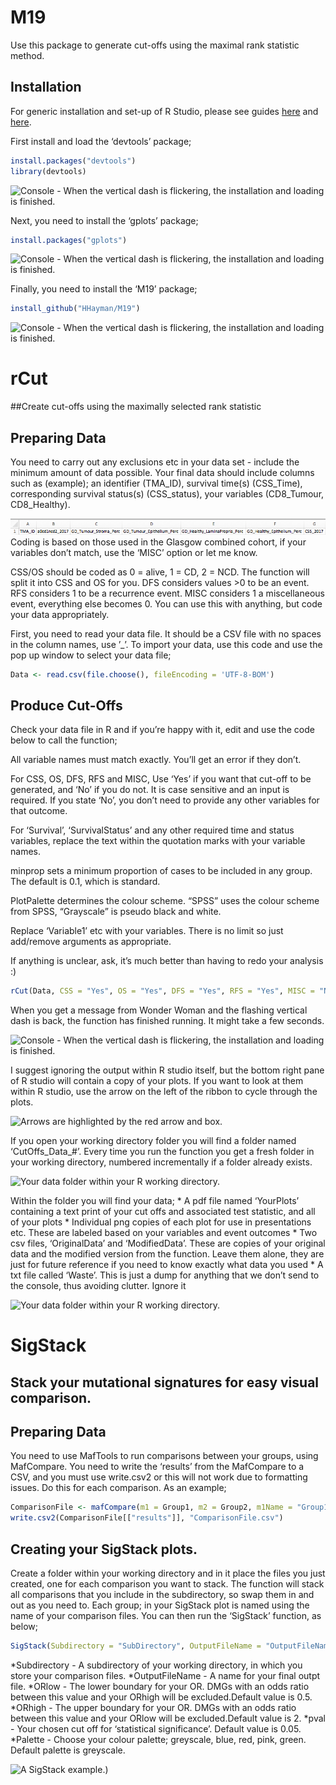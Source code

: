 
<!-- README.md is generated from README.Rmd. Please edit that file -->

# M19

<!-- badges: start -->
<!-- badges: end -->

Use this package to generate cut-offs using the maximal rank statistic
method.

## Installation

For generic installation and set-up of R Studio, please see guides
[here](https://rstudio-education.github.io/hopr/starting.html) and
[here](http://www.sthda.com/english/wiki/running-rstudio-and-setting-up-your-working-directory-easy-r-programming).

First install and load the ‘devtools’ package;

``` r
install.packages("devtools")
library(devtools)
```

![Console - When the vertical dash is flickering, the installation and
loading is finished.](images/Devtools_Install.png)

Next, you need to install the ‘gplots’ package;

``` r
install.packages("gplots")
```

![Console - When the vertical dash is flickering, the installation and
loading is finished.](images/gplots_install.png)

Finally, you need to install the ‘M19’ package;

``` r
install_github("HHayman/M19")
```

![Console - When the vertical dash is flickering, the installation and
loading is finished.](images/M19_Install.png)

# rCut

\#\#Create cut-offs using the maximally selected rank statistic

## Preparing Data

You need to carry out any exclusions etc in your data set - include the
minimum amount of data possible. Your final data should include columns
such as (example); an identifier (TMA\_ID), survival time(s)
(CSS\_Time), corresponding survival status(s) (CSS\_status), your
variables (CD8\_Tumour, CD8\_Healthy).

![Example variables to include in your data.](images/Data_Example.png)
Coding is based on those used in the Glasgow combined cohort, if your
variables don’t match, use the ‘MISC’ option or let me know.

CSS/OS should be coded as 0 = alive, 1 = CD, 2 = NCD. The function will
split it into CSS and OS for you. DFS considers values &gt;0 to be an
event. RFS considers 1 to be a recurrence event. MISC considers 1 a
miscellaneous event, everything else becomes 0. You can use this with
anything, but code your data appropriately.

First, you need to read your data file. It should be a CSV file with no
spaces in the column names, use ’\_’. To import your data, use this code
and use the pop up window to select your data file;

``` r
Data <- read.csv(file.choose(), fileEncoding = 'UTF-8-BOM')
```

## Produce Cut-Offs

Check your data file in R and if you’re happy with it, edit and use the
code below to call the function;

All variable names must match exactly. You’ll get an error if they
don’t.

For CSS, OS, DFS, RFS and MISC, Use ‘Yes’ if you want that cut-off to be
generated, and ‘No’ if you do not. It is case sensitive and an input is
required. If you state ‘No’, you don’t need to provide any other
variables for that outcome.

For ‘Survival’, ‘SurvivalStatus’ and any other required time and status
variables, replace the text within the quotation marks with your
variable names.

minprop sets a minimum proportion of cases to be included in any group.
The default is 0.1, which is standard.

PlotPalette determines the colour scheme. “SPSS” uses the colour scheme
from SPSS, “Grayscale” is pseudo black and white.

Replace ‘Variable1’ etc with your variables. There is no limit so just
add/remove arguments as appropriate.

If anything is unclear, ask, it’s much better than having to redo your
analysis :)

``` r
rCut(Data, CSS = "Yes", OS = "Yes", DFS = "Yes", RFS = "Yes", MISC = "No", minprop = 0.1, PlotPalette = "SPSS", ID = "TMA_ID", Survival = "CSS_2017", SurvivalStatus = "a0cd1ncd2_2017", DiseaseFree = "DFSmonths", DiseaseFreeStatus = "DFS", Recurrence="DFSmonths", RecurrenceStatus="FOR", Variables = c("Variable1", "Variable2", "Variable3"))
```

When you get a message from Wonder Woman and the flashing vertical dash
is back, the function has finished running. It might take a few seconds.

![Console - When the vertical dash is flickering, the installation and
loading is finished.](images/Function_Finished.png)

I suggest ignoring the output within R studio itself, but the bottom
right pane of R studio will contain a copy of your plots. If you want to
look at them within R studio, use the arrow on the left of the ribbon to
cycle through the plots.

![Arrows are highlighted by the red arrow and
box.](images/Plot_Cycle.png)

If you open your working directory folder you will find a folder named
‘CutOffs\_Data\_\#’. Every time you run the function you get a fresh
folder in your working directory, numbered incrementally if a folder
already exists.

![Your data folder within your R working
directory.](images/Data_Folder.png)

Within the folder you will find your data; \* A pdf file named
‘YourPlots’ containing a text print of your cut offs and associated test
statistic, and all of your plots \* Individual png copies of each plot
for use in presentations etc. These are labeled based on your variables
and event outcomes \* Two csv files, ‘OriginalData’ and ‘ModifiedData’.
These are copies of your original data and the modified version from the
function. Leave them alone, they are just for future reference if you
need to know exactly what data you used \* A txt file called ‘Waste’.
This is just a dump for anything that we don’t send to the console, thus
avoiding clutter. Ignore it

![Your data folder within your R working
directory.](images/Data_Folder_Contents.png)

# SigStack

## Stack your mutational signatures for easy visual comparison.

## Preparing Data

You need to use MafTools to run comparisons between your groups, using
MafCompare. You need to write the ‘results’ from the MafCompare to a
CSV, and you must use write.csv2 or this will not work due to formatting
issues. Do this for each comparison. As an example;

``` r
ComparisonFile <- mafCompare(m1 = Group1, m2 = Group2, m1Name = "Group1", m2Name = "Group2", minMut = 5)
write.csv2(ComparisonFile[["results"]], "ComparisonFile.csv")
```

## Creating your SigStack plots.

Create a folder within your working directory and in it place the files
you just created, one for each comparison you want to stack. The
function will stack all comparisons that you include in the
subdirectory, so swap them in and out as you need to. Each group; in
your SigStack plot is named using the name of your comparison files. You
can then run the ‘SigStack’ function, as below;

``` r
SigStack(Subdirectory = "SubDirectory", OutputFileName = "OutputFileName", ORlow = "0.5", ORhigh = "2", pval = "0.1", Palette = "Greyscale")
```

*Subdirectory - A subdirectory of your working directory, in which you
store your comparison files. *OutputFileName - A name for your final
outpt file. *ORlow - The lower boundary for your OR. DMGs with an odds
ratio between this value and your ORhigh will be excluded.Default value
is 0.5. *ORhigh - The upper boundary for your OR. DMGs with an odds
ratio between this value and your ORlow will be excluded.Default value
is 2. *pval - Your chosen cut off for ‘statistical significance’.
Default value is 0.05. *Palette - Choose your colour palette; greyscale,
blue, red, pink, green. Default palette is greyscale.

![A SigStack
example.](https://github.com/%5BHHayman%5D/%5BM19%5D/blob/%5Bmain%5D/images/SigStack_Example.tiff?raw=true))
